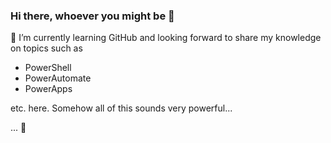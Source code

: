 ### Hi there, whoever you might be 👋

🌱 I’m currently learning GitHub and looking forward to share my knowledge on topics such as 

- PowerShell
- PowerAutomate
- PowerApps

etc. here. Somehow all of this sounds very powerful... 

... 🥁
